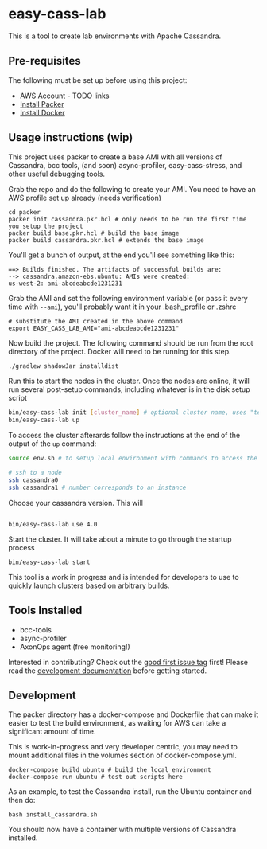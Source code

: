 # easy-cass-lab

This is a tool to create lab environments with Apache Cassandra.

## Pre-requisites

The following must be set up before using this project:

* AWS Account - TODO links
* [Install Packer](https://developer.hashicorp.com/packer/install?ajs_aid=dc7c0e66-3245-44af-87cd-e692bd64d1df&product_intent=packer)
* [Install Docker](https://www.docker.com/products/docker-desktop/)

## Usage instructions (wip)

This project uses packer to create a base AMI with all versions of Cassandra, bcc tools, (and soon) async-profiler, easy-cass-stress, and other useful debugging tools.

Grab the repo and do the following to create your AMI.  You need to have an AWS profile set up already (needs verification)

```shell
cd packer
packer init cassandra.pkr.hcl # only needs to be run the first time you setup the project
packer build base.pkr.hcl # build the base image 
packer build cassandra.pkr.hcl # extends the base image
```

You'll get a bunch of output, at the end you'll see something like this:

```text
==> Builds finished. The artifacts of successful builds are:
--> cassandra.amazon-ebs.ubuntu: AMIs were created:
us-west-2: ami-abcdeabcde1231231
```

Grab the AMI and set the following environment variable (or pass it every time with `--ami`),
you'll probably want it in your .bash_profile or .zshrc

```shell
# substitute the AMI created in the above command
export EASY_CASS_LAB_AMI="ami-abcdeabcde1231231" 
```

Now build the project. The following command should be run from the root directory of the project. Docker will need to be running for this step.

```bash
./gradlew shadowJar installdist
```

Run this to start the nodes in the cluster. Once the nodes are online, it will run several post-setup commands, including
whatever is in the disk setup script

```bash
bin/easy-cass-lab init [cluster_name] # optional cluster name, uses "test" if not specified 
bin/easy-cass-lab up 
```

To access the cluster afterards follow the instructions at the end of the output of the `up` command:

```bash
source env.sh # to setup local environment with commands to access the cluster

# ssh to a node
ssh cassandra0
ssh cassandra1 # number corresponds to an instance
```

Choose your cassandra version.  This will 

```shell

bin/easy-cass-lab use 4.0
```

Start the cluster.  It will take about a minute to go through the startup process

```shell
bin/easy-cass-lab start
```

This tool is a work in progress and is intended for developers to use to quickly launch clusters based on arbitrary builds.

## Tools Installed

* bcc-tools
* async-profiler
* AxonOps agent (free monitoring!)

Interested in contributing?  Check out the [good first issue tag](https://github.com/rustyrazorblade/easy-cass-lab/issues?q=is%3Aissue+is%3Aopen+label%3A%22good+first+issue%22) first!  Please read the [development documentation](http://rustyrazorblade.com/easy-cass-lab/development) before getting started.

## Development

The packer directory has a docker-compose and Dockerfile that can make it easier to test the build environment, 
as waiting for AWS can take a significant amount of time.

This is work-in-progress and very developer centric, you may need to mount additional files in the volumes section of docker-compose.yml.

```shell
docker-compose build ubuntu # build the local environment
docker-compose run ubuntu # test out scripts here
```

As an example, to test the Cassandra install, run the Ubuntu container and then do:

```shell
bash install_cassandra.sh
```

You should now have a container with multiple versions of Cassandra installed.
